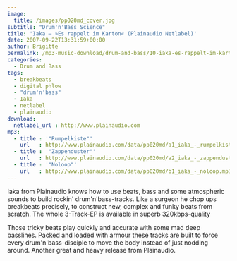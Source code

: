 ```yaml
---
image:
  title: /images/pp020md_cover.jpg
subtitle: "Drum'n'Bass Science"
title: 'Iaka – »Es rappelt im Karton« (Plainaudio Netlabel)'
date: 2007-09-22T13:31:59+00:00
author: Brigitte
permalink: /mp3-music-download/drum-and-bass/10-iaka-es-rappelt-im-karton-plainaudio-netlabel
categories:
  - Drum and Bass
tags:
  - breakbeats
  - digital phlow
  - "drum'n'bass"
  - Iaka
  - netlabel
  - plainaudio
download:
  netlabel_url : http://www.plainaudio.com
mp3:
  - title : '"Rumpelkiste"'
    url   : http://www.plainaudio.com/data/pp020md/a1_iaka_-_rumpelkiste.mp3
  - title : '"Zappenduster"'
    url   : http://www.plainaudio.com/data/pp020md/a2_iaka_-_zappenduster.mp3
  - title : '"Noloop"'
    url   : http://www.plainaudio.com/data/pp020md/b1_iaka_-_noloop.mp3
---
```

Iaka from Plainaudio knows how to use beats, bass and some atmospheric sounds to build rockin' drum'n'bass-tracks. Like a surgeon he chop ups breakbeats precisely, to construct new, complex and funky beats from scratch. The whole 3-Track-EP is available in superb 320kbps-quality
<!--more-->

Those tricky beats play quickly and accurate with some mad deep basslines. Packed and loaded with armour these tracks are built to force every drum'n'bass-disciple to move the body instead of just nodding around. Another great and heavy release from Plainaudio.

